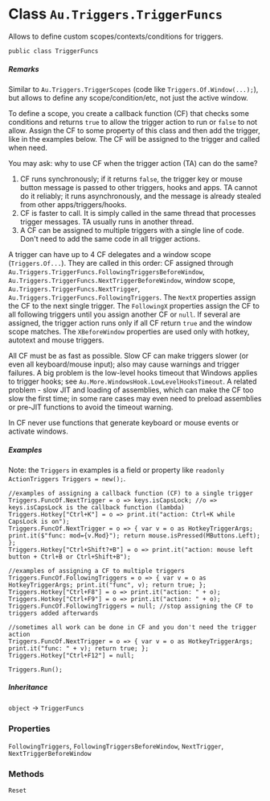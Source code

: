 # Class `Au.Triggers.TriggerFuncs`

Allows to define custom scopes/contexts/conditions for triggers.

```
public class TriggerFuncs
```

##### Remarks

Similar to `Au.Triggers.TriggerScopes` (code like `Triggers.Of.Window(...);`), but allows to define any scope/condition/etc, not just the active window.

To define a scope, you create a callback function (CF) that checks some conditions and returns `true` to allow the trigger action to run or `false` to not allow. Assign the CF to some property of this class and then add the trigger, like in the examples below. The CF will be assigned to the trigger and called when need.

You may ask: why to use CF when the trigger action (TA) can do the same?

1. CF runs synchronously; if it returns `false`, the trigger key or mouse button message is passed to other triggers, hooks and apps. TA cannot do it reliably; it runs asynchronously, and the message is already stealed from other apps/triggers/hooks.
2. CF is faster to call. It is simply called in the same thread that processes trigger messages. TA usually runs in another thread.
3. A CF can be assigned to multiple triggers with a single line of code. Don't need to add the same code in all trigger actions.

A trigger can have up to 4 CF delegates and a window scope (`Triggers.Of...`). They are called in this order: CF assigned through `Au.Triggers.TriggerFuncs.FollowingTriggersBeforeWindow`, `Au.Triggers.TriggerFuncs.NextTriggerBeforeWindow`, window scope, `Au.Triggers.TriggerFuncs.NextTrigger`, `Au.Triggers.TriggerFuncs.FollowingTriggers`. The `NextX` properties assign the CF to the next single trigger. The `FollowingX` properties assign the CF to all following triggers until you assign another CF or `null`. If several are assigned, the trigger action runs only if all CF return `true` and the window scope matches. The `XBeforeWindow` properties are used only with hotkey, autotext and mouse triggers.

All CF must be as fast as possible. Slow CF can make triggers slower (or even all keyboard/mouse input); also may cause warnings and trigger failures. A big problem is the low-level hooks timeout that Windows applies to trigger hooks; see `Au.More.WindowsHook.LowLevelHooksTimeout`. A related problem - slow JIT and loading of assemblies, which can make the CF too slow the first time; in some rare cases may even need to preload assemblies or pre-JIT functions to avoid the timeout warning.

In CF never use functions that generate keyboard or mouse events or activate windows.

##### Examples

Note: the `Triggers` in examples is a field or property like `readonly ActionTriggers Triggers = new();`.

```
//examples of assigning a callback function (CF) to a single trigger
Triggers.FuncOf.NextTrigger = o => keys.isCapsLock; //o => keys.isCapsLock is the callback function (lambda)
Triggers.Hotkey["Ctrl+K"] = o => print.it("action: Ctrl+K while CapsLock is on");
Triggers.FuncOf.NextTrigger = o => { var v = o as HotkeyTriggerArgs; print.it($"func: mod={v.Mod}"); return mouse.isPressed(MButtons.Left); };
Triggers.Hotkey["Ctrl+Shift?+B"] = o => print.it("action: mouse left button + Ctrl+B or Ctrl+Shift+B");

//examples of assigning a CF to multiple triggers
Triggers.FuncOf.FollowingTriggers = o => { var v = o as HotkeyTriggerArgs; print.it("func", v); return true; };
Triggers.Hotkey["Ctrl+F8"] = o => print.it("action: " + o);
Triggers.Hotkey["Ctrl+F9"] = o => print.it("action: " + o);
Triggers.FuncOf.FollowingTriggers = null; //stop assigning the CF to triggers added afterwards

//sometimes all work can be done in CF and you don't need the trigger action
Triggers.FuncOf.NextTrigger = o => { var v = o as HotkeyTriggerArgs; print.it("func: " + v); return true; };
Triggers.Hotkey["Ctrl+F12"] = null;

Triggers.Run();
```

##### Inheritance

`object` → `TriggerFuncs`

### Properties

`FollowingTriggers`, `FollowingTriggersBeforeWindow`, `NextTrigger`, `NextTriggerBeforeWindow`

### Methods

`Reset`